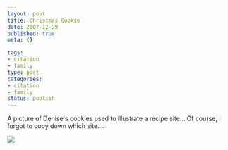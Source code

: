 ```yaml
--- 
layout: post
title: Christmas Cookie
date: 2007-12-29
published: true
meta: {}

tags: 
- citation
- family
type: post
categories: 
- citation
- family
status: publish
---
```





  

A picture of Denise's cookies used to illustrate a recipe site....Of course, I forgot to copy down which site....

  

[![](http://media.eick.us/2011/05/2111110781_eee6a7bb63_o.gif)](http://www.squidoo.com/CookieRecipesforChristmas)


